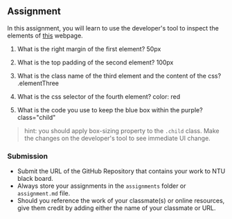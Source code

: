 ## Assignment

In this assignment, you will learn to use the developer's tool to inspect the elements of [this](https://nznznh.csb.app/) webpage.

1. What is the right margin of the first element? 50px

2. What is the top padding of the second element? 100px

3. What is the class name of the third element and the content of the css? .elementThree

4. What is the css selector of the fourth element? color: red

5. What is the code you use to keep the blue box within the purple? class="child"

> hint: you should apply box-sizing property to the `.child` class. Make the changes on the developer's tool to see immediate UI change.

### Submission 

- Submit the URL of the GitHub Repository that contains your work to NTU black board.
- Always store your assignments in the `assignments` folder or `assignment.md` file.
- Should you reference the work of your classmate(s) or online resources, give them credit by adding either the name of your classmate or URL. 